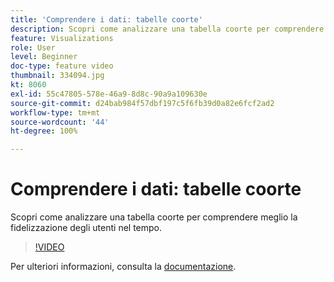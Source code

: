 ```yaml
---
title: 'Comprendere i dati: tabelle coorte'
description: Scopri come analizzare una tabella coorte per comprendere meglio la fidelizzazione degli utenti nel tempo.
feature: Visualizations
role: User
level: Beginner
doc-type: feature video
thumbnail: 334094.jpg
kt: 8060
exl-id: 55c47805-578e-46a9-8d8c-90a9a109630e
source-git-commit: d24bab984f57dbf197c5f6fb39d0a82e6fcf2ad2
workflow-type: tm+mt
source-wordcount: '44'
ht-degree: 100%

---
```


# Comprendere i dati: tabelle coorte

Scopri come analizzare una tabella coorte per comprendere meglio la fidelizzazione degli utenti nel tempo.

>[!VIDEO](https://video.tv.adobe.com/v/334094/?quality=12&learn=on)

Per ulteriori informazioni, consulta la [documentazione](https://experienceleague.adobe.com/docs/analytics/analyze/analysis-workspace/visualizations/cohort-table/cohort-analysis.html?lang=it).
